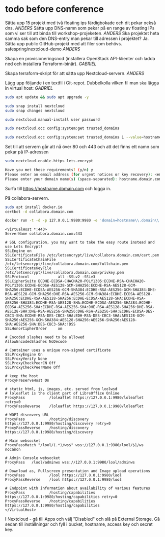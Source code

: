 # todo before conference

Sätta upp 15 projekt med två floating ips färdigbokade och dit pekar också dns. _ANDERS_
Sätta upp DNS-namn som pekar på en range av floating IPs som vi ser till att binda till workshop-projeketen. _ANDERS_
Ska projektet heta samma sak som den DNS-entry man pekar till adressen i projektet? Ja.
Sätta upp public GitHub-projekt med att filer som behövs. safespring/nextcloud-demo _ANDERS_

Skapa en provisioneringsnod (installera OpenStack API-klienter och ladda ned och installera Terraform-binär). _GABRIEL_

Skapa terraform-skript för att sätta upp Nextcloud-servern. _ANDERS_

Lägg upp följande i en textfil i Git-repot. Dubbelkolla vilken fil man ska lägga in virtual host: _GABRIEL_

```bash
sudo apt update && sudo apt upgrade -y

sudo snap install nextcloud
sudo snap changes nextcloud

sudo nextcloud.manual-install user password

sudo nextcloud.occ config:system:get trusted_domains

sudo nextcloud.occ config:system:set trusted_domains 1 --value=hostname.domain.com
```

Set till att servern går att nå över 80 och 443 och att det finns ett namn som pekar på IP-adressen

```bash
sudo nextcloud.enable-https lets-encrypt

Have you met these requirements? (y/n) y
Please enter an email address (for urgent notices or key recovery): <email>
Please enter your domain name(s) (space-separated): hostname.domain.com
```

Surfa till https://hostname.domain.com och logga in.

På collabora-servern.

```bash
sudo apt install docker.io
certbot -d collabora.domain.com

docker run -t -d -p 127.0.0.1:9980:9980 -e 'domain=hostname\\.domain\\.com' -e 'dictionaries=en se no' --restart always --cap-add MKNOD collabora/code
```

```code
<VirtualHost *:443>
ServerName collabora.domain.com:443

# SSL configuration, you may want to take the easy route instead and use Lets Encrypt!
SSLEngine on
SSLCertificateFile /etc/letsencrypt/live/collabora.domain.com/cert.pem
SSLCertificateChainFile /etc/letsencrypt/live/collabora.domain.com/fullchain.pem
SSLCertificateKeyFile /etc/letsencrypt/live/collabora.domain.com/privkey.pem
SSLProtocol             all -SSLv2 -SSLv3
SSLCipherSuite ECDHE-ECDSA-CHACHA20-POLY1305:ECDHE-RSA-CHACHA20-POLY1305:ECDHE-ECDSA-AES128-GCM-SHA256:ECDHE-RSA-AES128-GCM-SHA256:ECDHE-ECDSA-AES256-GCM-SHA384:ECDHE-RSA-AES256-GCM-SHA384:DHE-RSA-AES128-GCM-SHA256:DHE-RSA-AES256-GCM-SHA384:ECDHE-ECDSA-AES128-SHA256:ECDHE-RSA-AES128-SHA256:ECDHE-ECDSA-AES128-SHA:ECDHE-RSA-AES256-SHA384:ECDHE-RSA-AES128-SHA:ECDHE-ECDSA-AES256-SHA384:ECDHE-ECDSA-AES256-SHA:ECDHE-RSA-AES256-SHA:DHE-RSA-AES128-SHA256:DHE-RSA-AES128-SHA:DHE-RSA-AES256-SHA256:DHE-RSA-AES256-SHA:ECDHE-ECDSA-DES-CBC3-SHA:ECDHE-RSA-DES-CBC3-SHA:EDH-RSA-DES-CBC3-SHA:AES128-GCM-SHA256:AES256-GCM-SHA384:AES128-SHA256:AES256-SHA256:AES128-SHA:AES256-SHA:DES-CBC3-SHA:!DSS
SSLHonorCipherOrder     on

# Encoded slashes need to be allowed
AllowEncodedSlashes NoDecode

# Container uses a unique non-signed certificate
SSLProxyEngine On
SSLProxyVerify None
SSLProxyCheckPeerCN Off
SSLProxyCheckPeerName Off

# keep the host
ProxyPreserveHost On

# static html, js, images, etc. served from loolwsd
# loleaflet is the client part of LibreOffice Online
ProxyPass           /loleaflet https://127.0.0.1:9980/loleaflet retry=0
ProxyPassReverse    /loleaflet https://127.0.0.1:9980/loleaflet

# WOPI discovery URL
ProxyPass           /hosting/discovery https://127.0.0.1:9980/hosting/discovery retry=0
ProxyPassReverse    /hosting/discovery https://127.0.0.1:9980/hosting/discovery

# Main websocket
ProxyPassMatch "/lool/(.*)/ws$" wss://127.0.0.1:9980/lool/$1/ws nocanon

# Admin Console websocket
ProxyPass   /lool/adminws wss://127.0.0.1:9980/lool/adminws

# Download as, Fullscreen presentation and Image upload operations
ProxyPass           /lool https://127.0.0.1:9980/lool
ProxyPassReverse    /lool https://127.0.0.1:9980/lool

# Endpoint with information about availability of various features
ProxyPass           /hosting/capabilities https://127.0.0.1:9980/hosting/capabilities retry=0
ProxyPassReverse    /hosting/capabilities https://127.0.0.1:9980/hosting/capabilities
</VirtualHost>
```

I Nextcloud - gå till Apps och välj "Disabled" och slå på External Storage.
Gå sedan till inställningar och fyll i bucket, hostname, access key och secret key.
